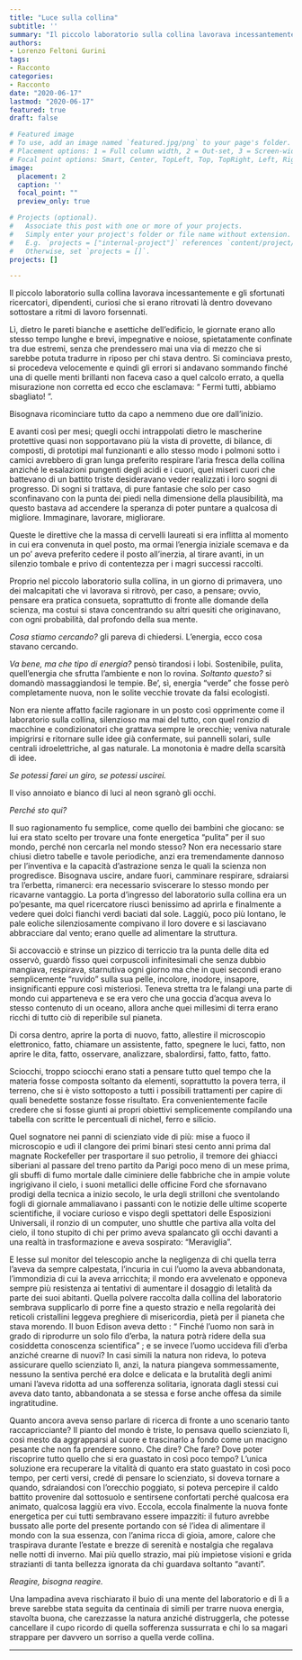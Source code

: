 ```yaml
---
title: "Luce sulla collina"
subtitle: '' 
summary: "Il piccolo laboratorio sulla collina lavorava incessantemente e gli sfortunati ricercatori, dipendenti, curiosi che si erano ritrovati là dentro dovevano sottostare a ritmi di lavoro forsennati."
authors:
- Lorenzo Feltoni Gurini
tags:
- Racconto
categories:
- Racconto
date: "2020-06-17"
lastmod: "2020-06-17"
featured: true
draft: false

# Featured image
# To use, add an image named `featured.jpg/png` to your page's folder.
# Placement options: 1 = Full column width, 2 = Out-set, 3 = Screen-width
# Focal point options: Smart, Center, TopLeft, Top, TopRight, Left, Right, BottomLeft, Bottom, BottomRight
image:
  placement: 2
  caption: ''
  focal_point: ""
  preview_only: true

# Projects (optional).
#   Associate this post with one or more of your projects.
#   Simply enter your project's folder or file name without extension.
#   E.g. `projects = ["internal-project"]` references `content/project/deep-learning/index.md`.
#   Otherwise, set `projects = []`.
projects: []

---
```


Il piccolo laboratorio sulla collina lavorava incessantemente e gli sfortunati ricercatori, dipendenti, curiosi che si erano ritrovati là dentro dovevano sottostare a ritmi di lavoro forsennati.

Lì, dietro le pareti bianche e asettiche dell’edificio, le giornate erano allo stesso tempo lunghe e brevi, impegnative e noiose, spietatamente confinate tra due estremi, senza che prendessero mai una via di mezzo che si sarebbe potuta tradurre in riposo per chi stava dentro. Si cominciava presto, si procedeva velocemente e quindi gli errori si andavano sommando finché una di quelle menti brillanti non faceva caso a quel calcolo errato, a quella misurazione non corretta ed ecco che esclamava: “ Fermi tutti, abbiamo sbagliato! ”. 

Bisognava ricominciare tutto da capo a nemmeno due ore dall’inizio. 

E avanti così per mesi; quegli occhi intrappolati dietro le mascherine protettive quasi non sopportavano più la vista di provette, di bilance, di composti, di prototipi mal funzionanti e allo stesso modo i polmoni sotto i camici avrebbero di gran lunga preferito respirare l’aria fresca della collina anziché le esalazioni pungenti degli acidi e i cuori, quei miseri cuori che battevano di un battito triste desideravano veder realizzati i loro sogni di progresso. Di sogni si trattava, di pure fantasie che solo per caso sconfinavano con la punta dei piedi nella dimensione della plausibilità, ma questo bastava ad accendere la speranza di poter puntare a qualcosa di migliore.
Immaginare, lavorare, migliorare.

Queste le direttive che la massa di cervelli laureati si era inflitta al momento in cui era convenuta in quel posto, ma ormai l’energia iniziale scemava e da un po’ aveva preferito cedere il posto all’inerzia, al tirare avanti, in un silenzio tombale e privo di contentezza per i magri successi raccolti.

Proprio nel piccolo laboratorio sulla collina, in un giorno di primavera, uno dei malcapitati che vi lavorava si ritrovò, per caso, a pensare; ovvio, pensare era pratica consueta, soprattutto di fronte alle domande della scienza, ma costui si stava concentrando su altri quesiti che originavano, con ogni probabilità, dal profondo della sua mente.

*Cosa stiamo cercando?* gli pareva di chiedersi. L’energia, ecco cosa stavano cercando.

*Va bene, ma che tipo di energia?* pensò tirandosi i lobi. Sostenibile, pulita, quell’energia che sfrutta l’ambiente e non lo rovina.
*Soltanto questo?* si domandò massaggiandosi le tempie. Be’, sì, energia “verde” che fosse però completamente nuova, non le solite vecchie trovate da falsi ecologisti.

Non era niente affatto facile ragionare in un posto così opprimente come il laboratorio sulla collina, silenzioso ma mai del tutto, con quel ronzio di macchine e condizionatori che grattava sempre le orecchie; veniva naturale impigrirsi e ritornare sulle idee già confermate, sui pannelli solari, sulle centrali idroelettriche, al gas naturale. La monotonia è madre della scarsità di idee.

*Se potessi farei un giro, se potessi uscirei.*

Il viso annoiato e bianco di luci al neon sgranò gli occhi.

*Perché sto qui?*

Il suo ragionamento fu semplice, come quello dei bambini che giocano: se lui era stato scelto per trovare una fonte energetica “pulita” per il suo mondo, perché non cercarla nel mondo stesso? Non era necessario stare chiusi dietro tabelle e tavole periodiche, anzi era tremendamente dannoso per l’inventiva e la capacità d’astrazione senza le quali la scienza non progredisce. Bisognava uscire, andare fuori, camminare respirare, sdraiarsi tra l’erbetta, rimanerci: era necessario sviscerare lo stesso mondo per ricavarne vantaggio. 
La porta d’ingresso del laboratorio sulla collina era un po’pesante, ma quel ricercatore riuscì benissimo ad aprirla e finalmente a vedere quei dolci fianchi verdi baciati dal sole. Laggiù, poco più lontano, le pale eoliche silenziosamente compivano il loro dovere e si lasciavano abbracciare dal vento; erano quelle ad alimentare la struttura.

Si accovacciò e strinse un pizzico di terriccio tra la punta delle dita ed osservò, guardò fisso quei corpuscoli infinitesimali che senza dubbio mangiava, respirava, starnutiva ogni giorno ma che in quei secondi erano semplicemente “ruvido” sulla sua pelle, incolore, inodore, insapore, insignificanti eppure così misteriosi. Teneva stretta tra le falangi una parte di mondo cui apparteneva e se era vero che una goccia d’acqua aveva lo stesso contenuto di un oceano, allora anche quei millesimi di terra erano ricchi di tutto ciò di reperibile sul pianeta. 

Di corsa dentro, aprire la porta di nuovo, fatto, allestire il microscopio elettronico, fatto, chiamare un assistente, fatto, spegnere le luci, fatto, non aprire le dita, fatto, osservare, analizzare, sbalordirsi, fatto, fatto, fatto.

Sciocchi, troppo sciocchi erano stati a pensare tutto quel tempo che la materia fosse composta soltanto da elementi, soprattutto la povera terra, il terreno, che si è visto sottoposto a tutti i possibili trattamenti per capire di quali benedette sostanze fosse risultato. Era convenientemente facile credere che si fosse giunti ai propri obiettivi semplicemente compilando una tabella con scritte le percentuali di nichel, ferro e silicio. 

Quel sognatore nei panni di scienziato vide di più: mise a fuoco il microscopio e udì il clangore dei primi binari stesi cento anni prima dal magnate Rockefeller per trasportare il suo petrolio, il tremore dei ghiacci siberiani al passare del treno partito da Parigi poco meno di un mese prima, gli sbuffi di fumo mortale dalle ciminiere delle fabbriche che in ampie volute ingrigivano il cielo, i suoni metallici delle officine Ford che sfornavano prodigi della tecnica a inizio secolo, le urla degli strilloni che sventolando fogli di giornale ammaliavano i passanti con le notizie delle ultime scoperte scientifiche, il vociare curioso e vispo degli spettatori delle Esposizioni Universali, il ronzio di un computer, uno shuttle che partiva alla volta del cielo, il tono stupito di chi per primo aveva spalancato gli occhi davanti a una realtà in trasformazione e aveva sospirato: “Meraviglia”.

E lesse sul monitor del telescopio anche la negligenza di chi quella terra l’aveva da sempre calpestata, l’incuria in cui l’uomo la aveva abbandonata, l’immondizia di cui la aveva arricchita; il mondo era avvelenato e opponeva sempre più resistenza ai tentativi di aumentare il dosaggio di letalità da parte dei suoi abitanti. Quella polvere raccolta dalla collina del laboratorio sembrava supplicarlo di porre fine a questo strazio e nella regolarità dei reticoli cristallini leggeva preghiere di misericordia, pietà per il pianeta che stava morendo.
Il buon Edison aveva detto : “ Finché l’uomo non sarà in grado di riprodurre un solo filo d’erba, la natura potrà ridere della sua cosiddetta conoscenza scientifica” ; e se invece l’uomo uccideva fili d’erba anziché crearne di nuovi? In casi simili la natura non rideva, lo poteva assicurare quello scienziato lì, anzi, la natura piangeva sommessamente, nessuno la sentiva perché era dolce e delicata e la brutalità degli animi umani l’aveva ridotta ad una sofferenza solitaria, ignorata dagli stessi cui aveva dato tanto, abbandonata a se stessa e forse anche offesa da simile ingratitudine.

Quanto ancora aveva senso parlare di ricerca di fronte a uno scenario tanto raccapricciante? Il pianto del mondo è triste, lo pensava quello scienziato lì, così mesto da aggrapparsi al cuore e trascinarlo a fondo come un macigno pesante che non fa prendere sonno. Che dire? Che fare? Dove poter riscoprire tutto quello che si era guastato in così poco tempo? L’unica soluzione era recuperare la vitalità di quanto era stato guastato in così poco tempo, per certi versi, credé di pensare lo scienziato, si doveva tornare a quando, sdraiandosi con l’orecchio poggiato, si poteva percepire il caldo battito provenire dal sottosuolo e sentirsene confortati perché qualcosa era animato, qualcosa laggiù era vivo. Eccola, eccola finalmente la nuova fonte energetica per cui tutti sembravano essere impazziti: il futuro avrebbe bussato alle porte del presente portando con sé l’idea di alimentare il mondo con la sua essenza, con l’anima ricca di gioia, amore, calore che traspirava durante l’estate e brezze di serenità e nostalgia che regalava nelle notti di inverno. Mai più quello strazio, mai più impietose visioni e grida strazianti di tanta bellezza ignorata da chi guardava soltanto “avanti”.

*Reagire, bisogna reagire.*

Una lampadina aveva rischiarato il buio di una mente del laboratorio e di lì a breve sarebbe stata seguita da centinaia di simili per trarre nuova energia, stavolta buona, che carezzasse la natura anziché distruggerla, che potesse cancellare il cupo ricordo di quella sofferenza sussurrata e chi lo sa magari strappare per davvero un sorriso a quella verde collina.

---
